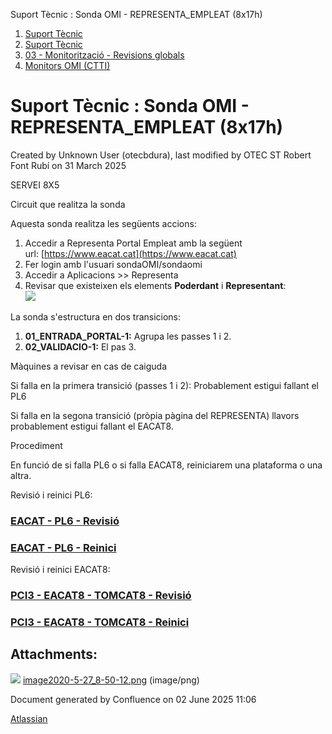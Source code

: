 Suport Tècnic : Sonda OMI - REPRESENTA\_EMPLEAT (8x17h)  

1.  [Suport Tècnic](index.html)
2.  [Suport Tècnic](13893782.html)
3.  [03 - Monitorització - Revisions globals](26313327.html)
4.  [Monitors OMI (CTTI)](26313608.html)

Suport Tècnic : Sonda OMI - REPRESENTA\_EMPLEAT (8x17h)
=======================================================

Created by Unknown User (otecbdura), last modified by OTEC ST Robert Font Rubí on 31 March 2025

SERVEI 8X5

Circuit que realitza la sonda

Aquesta sonda realitza les següents accions:

1.  Accedir a Representa Portal Empleat amb la següent url: [https://www.eacat.cat](https://www.eacat.cat)
2.  Fer login amb l'usuari sondaOMI/sondaomi 
3.  Accedir a Aplicacions >> Representa
4.  Revisar que existeixen els elements **Poderdant** i **Representant**:  
    ![](attachments/39911527/39911529.png)

La sonda s'estructura en dos transicions:

1.  **01\_ENTRADA\_PORTAL-1:** Agrupa les passes 1 i 2.
2.  **02\_VALIDACIO-1:** El pas 3.  
      
    

Màquines a revisar en cas de caiguda

Si falla en la primera transició (passes 1 i 2): Probablement estigui fallant el PL6

Si falla en la segona transició (pròpia pàgina del REPRESENTA) llavors probablement estigui fallant el EACAT8.

Procediment

En funció de si falla PL6 o si falla EACAT8, reiniciarem una plataforma o una altra.

Revisió i reinici PL6:

### [EACAT - PL6 - Revisió](41520634.html)

### [EACAT - PL6 - Reinici](EACAT---PL6---Reinici_41520633.html)

Revisió i reinici EACAT8:

### **[PCI3 - EACAT8 - TOMCAT8 - Revisió](41520639.html)**

### **[PCI3 - EACAT8 - TOMCAT8 - Reinici](PCI3---EACAT8---TOMCAT8---Reinici_41520638.html)**

Attachments:
------------

![](images/icons/bullet_blue.gif) [image2020-5-27\_8-50-12.png](attachments/39911527/39911529.png) (image/png)  

Document generated by Confluence on 02 June 2025 11:06

[Atlassian](http://www.atlassian.com/)